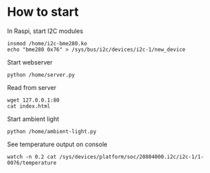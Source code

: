 # How to start

In Raspi, start I2C modules 

```
insmod /home/i2c-bme280.ko
echo "bme280 0x76" > /sys/bus/i2c/devices/i2c-1/new_device
```

Start webserver

```
python /home/server.py
```

Read from server

```
wget 127.0.0.1:80
cat index.html
```

Start ambient light 

```
python /home/ambient-light.py
```

See temperature output on console

```
watch -n 0.2 cat /sys/devices/platform/soc/20804000.i2c/i2c-1/1-0076/temperature
```
